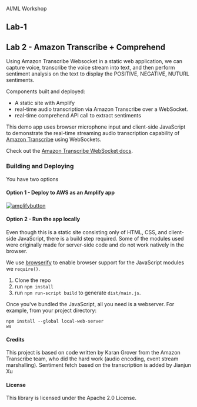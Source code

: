 AI/ML Workshop

## Lab-1 


## Lab 2 - Amazon Transcribe + Comprehend

Using Amazon Transcribe Websocket in a static web application, we can capture voice, transcribe the voice stream into text, and then perform sentiment analysis on the text to display the POSITIVE, NEGATIVE, NUTURL sentiments. 

Components built and deployed:
* A static site with Amplify
* real-time audio transcription via Amazon Transcribe over a WebSocket.
* real-time comprehend API call to extract sentiments

This demo app uses browser microphone input and client-side JavaScript to demonstrate the real-time streaming audio transcription capability of [Amazon Transcribe](https://aws.amazon.com/transcribe/) using WebSockets.

Check out the [Amazon Transcribe WebSocket docs](https://docs.aws.amazon.com/transcribe/latest/dg/websocket.html).

### Building and Deploying
You have two options

#### Option 1 - Deploy to AWS as an Amplify app
[![amplifybutton](https://oneclick.amplifyapp.com/button.svg)](https://console.aws.amazon.com/amplify/home#/deploy?repo=https://github.com/jxuamazon/ai-ml-workshop)

#### Option 2 - Run the app locally
Even though this is a static site consisting only of HTML, CSS, and client-side JavaScript, there is a build step required. Some of the modules used were originally made for server-side code and do not work natively in the browser.

We use [browserify](https://github.com/browserify/browserify) to enable browser support for the JavaScript modules we `require()`.

1. Clone the repo
2. run `npm install`
3. run `npm run-script build` to generate `dist/main.js`.

Once you've bundled the JavaScript, all you need is a webserver. For example, from your project directory: 

```
npm install --global local-web-server
ws
```



#### Credits

This project is based on code written by Karan Grover from the Amazon Transcribe team, who did the hard work (audio encoding, event stream marshalling).
Sentiment fetch based on the transcription is added by Jianjun Xu

#### License

This library is licensed under the Apache 2.0 License. 
